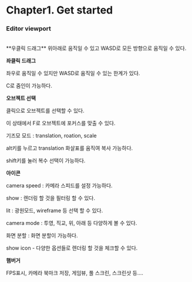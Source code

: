 # Chapter1. Get started

### Editor viewport
</br>
**우클릭 드래그**
위아래로 움직일 수 있고 WASD로 모든 방향으로 움직일 수 있다.

**좌클릭 드래그**

좌우로 움직일 수 있지만 WASD로 움직일 수 있는 한계가 있다.

C로 줌인이 가능하다.

**오브젝트 선택**

클릭으로 오브젝트를 선택할 수 있다.

이 상태에서 F로 오브젝트에 포커스를 맞출 수 있다.

기즈모 모드 : translation, roation, scale

alt키를 누르고 translation 화살표를 움직여 복사 가능하다.

shift키를 눌러 복수 선택이 가능하다.

**아이콘**

camera speed : 카메라 스피드를 설정 가능하다.

show : 렌더링 할 것을 필터링 할 수 있다.

lit : 광원모드, wireframe 등 선택 할 수 있다.

camera mode : 투영, 직교, 위, 아래 등 다양하게 볼 수 있다.

화면 분할 : 화면 분할이 가능하다.

show icon - 다양한 옵션들로 렌더링 할 것을 체크할 수 있다. 

**햄버거** 

FPS표시, 카메라 북마크 저장, 게임뷰, 풀 스크린, 스크린샷 등….

